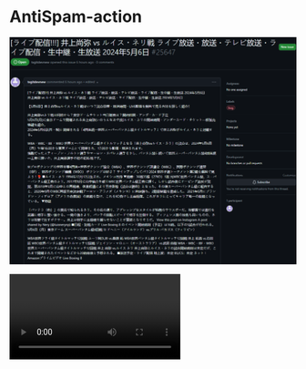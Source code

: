 # AntiSpam-action


![](spam-github-issues.png)


![](https://github.com/juancarlospaco/antispam-action/raw/nim/antispam-example.mkv)
